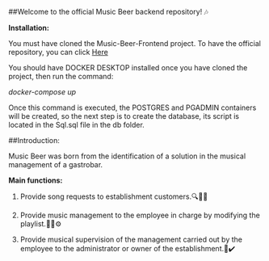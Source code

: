##Welcome to the official Music Beer backend repository! 🎶

**Installation:**

You must have cloned the Music-Beer-Frontend project. To have the official repository, you can click [Here](https://github.com/dannapaolacp/Music-Beer-Frontend "Here")

You should have DOCKER DESKTOP installed once you have cloned the project, then run the command:

_docker-compose up_

Once this command is executed, the POSTGRES and PGADMIN containers will be created, so the next step is to create the database, its script is located in the Sql.sql file in the db folder.

##Introduction:

Music Beer was born from the identification of a solution in the musical management of a gastrobar.

**Main functions:**

1. Provide song requests to establishment customers.🔍🤳🏻

2. Provide music management to the employee in charge by modifying the playlist.🧑‍💼⚙️

3. Provide musical supervision of the management carried out by the employee to the administrator or owner of the establishment.🧐✔️
